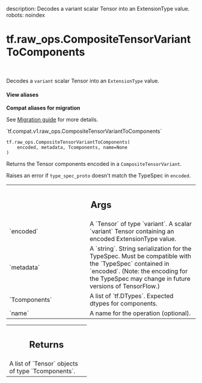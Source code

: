 description: Decodes a variant scalar Tensor into an ExtensionType value.
robots: noindex

# tf.raw_ops.CompositeTensorVariantToComponents

<!-- Insert buttons and diff -->

<table class="tfo-notebook-buttons tfo-api nocontent" align="left">

</table>



Decodes a `variant` scalar Tensor into an `ExtensionType` value.

<section class="expandable">
  <h4 class="showalways">View aliases</h4>
  <p>
<b>Compat aliases for migration</b>
<p>See
<a href="https://www.tensorflow.org/guide/migrate">Migration guide</a> for
more details.</p>
<p>`tf.compat.v1.raw_ops.CompositeTensorVariantToComponents`</p>
</p>
</section>

<pre class="devsite-click-to-copy prettyprint lang-py tfo-signature-link">
<code>tf.raw_ops.CompositeTensorVariantToComponents(
    encoded, metadata, Tcomponents, name=None
)
</code></pre>



<!-- Placeholder for "Used in" -->

Returns the Tensor components encoded in a `CompositeTensorVariant`.

Raises an error if `type_spec_proto` doesn't match the TypeSpec
in `encoded`.

<!-- Tabular view -->
 <table class="responsive fixed orange">
<colgroup><col width="214px"><col></colgroup>
<tr><th colspan="2"><h2 class="add-link">Args</h2></th></tr>

<tr>
<td>
`encoded`
</td>
<td>
A `Tensor` of type `variant`.
A scalar `variant` Tensor containing an encoded ExtensionType value.
</td>
</tr><tr>
<td>
`metadata`
</td>
<td>
A `string`.
String serialization for the TypeSpec.  Must be compatible with the
`TypeSpec` contained in `encoded`.  (Note: the encoding for the TypeSpec
may change in future versions of TensorFlow.)
</td>
</tr><tr>
<td>
`Tcomponents`
</td>
<td>
A list of `tf.DTypes`. Expected dtypes for components.
</td>
</tr><tr>
<td>
`name`
</td>
<td>
A name for the operation (optional).
</td>
</tr>
</table>



<!-- Tabular view -->
 <table class="responsive fixed orange">
<colgroup><col width="214px"><col></colgroup>
<tr><th colspan="2"><h2 class="add-link">Returns</h2></th></tr>
<tr class="alt">
<td colspan="2">
A list of `Tensor` objects of type `Tcomponents`.
</td>
</tr>

</table>

